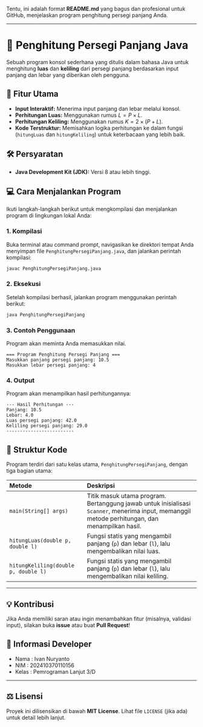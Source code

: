 Tentu, ini adalah format **README.md** yang bagus dan profesional untuk GitHub, menjelaskan program penghitung persegi panjang Anda.

-----

# 📐 Penghitung Persegi Panjang Java

Sebuah program konsol sederhana yang ditulis dalam bahasa Java untuk menghitung **luas** dan **keliling** dari persegi panjang berdasarkan input panjang dan lebar yang diberikan oleh pengguna.

## 🚀 Fitur Utama

  * **Input Interaktif:** Menerima input panjang dan lebar melalui konsol.
  * **Perhitungan Luas:** Menggunakan rumus $L = P \times L$.
  * **Perhitungan Keliling:** Menggunakan rumus $K = 2 \times (P + L)$.
  * **Kode Terstruktur:** Memisahkan logika perhitungan ke dalam fungsi (`hitungLuas` dan `hitungKeliling`) untuk keterbacaan yang lebih baik.

## 🛠️ Persyaratan

  * **Java Development Kit (JDK):** Versi 8 atau lebih tinggi.

## 💻 Cara Menjalankan Program

Ikuti langkah-langkah berikut untuk mengkompilasi dan menjalankan program di lingkungan lokal Anda:

### 1\. Kompilasi

Buka terminal atau command prompt, navigasikan ke direktori tempat Anda menyimpan file `PenghitungPersegiPanjang.java`, dan jalankan perintah kompilasi:

```bash
javac PenghitungPersegiPanjang.java
```

### 2\. Eksekusi

Setelah kompilasi berhasil, jalankan program menggunakan perintah berikut:

```bash
java PenghitungPersegiPanjang
```

### 3\. Contoh Penggunaan

Program akan meminta Anda memasukkan nilai.

```
=== Program Penghitung Persegi Panjang ===
Masukkan panjang persegi panjang: 10.5
Masukkan lebar persegi panjang: 4
```

### 4\. Output

Program akan menampilkan hasil perhitungannya:

```
--- Hasil Perhitungan ---
Panjang: 10.5
Lebar: 4.0
Luas persegi panjang: 42.0
Keliling persegi panjang: 29.0
-------------------------
```

## 📄 Struktur Kode

Program terdiri dari satu kelas utama, `PenghitungPersegiPanjang`, dengan tiga bagian utama:

| Metode | Deskripsi |
| :--- | :--- |
| `main(String[] args)` | Titik masuk utama program. Bertanggung jawab untuk inisialisasi `Scanner`, menerima input, memanggil metode perhitungan, dan menampilkan hasil. |
| `hitungLuas(double p, double l)` | Fungsi statis yang mengambil panjang (`p`) dan lebar (`l`), lalu mengembalikan nilai luas. |
| `hitungKeliling(double p, double l)` | Fungsi statis yang mengambil panjang (`p`) dan lebar (`l`), lalu mengembalikan nilai keliling. |

-----

## 💡 Kontribusi

Jika Anda memiliki saran atau ingin menambahkan fitur (misalnya, validasi input), silakan buka **issue** atau buat **Pull Request**\!

## 🤙 Informasi Developer
- Nama : Ivan Nuryanto
- NIM : 202410370110156
- Kelas : Pemrograman Lanjut 3/D

-----

## ⚖️ Lisensi

Proyek ini dilisensikan di bawah **MIT License**. Lihat file `LICENSE` (jika ada) untuk detail lebih lanjut.


